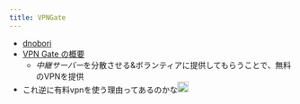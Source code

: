 ```yaml
---
title: VPNGate
---
```


* [dnobori](dnobori.md)
* [VPN Gate の概要](https://www.vpngate.net/ja/about_overview.aspx)
  * *中継サーバー*を分散させる&ボランティアに提供してもらうことで、無料のVPNを提供
* これ逆に有料vpnを使う理由ってあるのかな<img src='https://scrapbox.io/api/pages/blu3mo-public/blu3mo/icon' alt='blu3mo.icon' height="19.5"/>
